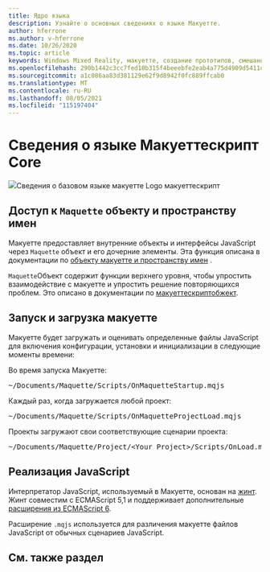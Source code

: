 ```yaml
---
title: Ядро языка
description: Узнайте о основных сведениях о языке Макуетте.
author: hferrone
ms.author: v-hferrone
ms.date: 10/26/2020
ms.topic: article
keywords: Windows Mixed Reality, макуетте, создание прототипов, смешанная реальность, виртуальная реальность, VR, MR, отзыв, центр обратной связи, ошибки
ms.openlocfilehash: 290b1442c3cc7fed10b315f4beeebfe2eab4a775d4909d5411c651362e24d94e
ms.sourcegitcommit: a1c086aa83d381129e62f9d8942f0fc889ffcab0
ms.translationtype: MT
ms.contentlocale: ru-RU
ms.lasthandoff: 08/05/2021
ms.locfileid: "115197404"
---
```

# <a name="maquettescript-core-language-details"></a>Сведения о языке Макуеттескрипт Core

<!-- TODO(Harrison): Need consolidated logo with text -->
![](../images/MaquetteIcon.png)Сведения о базовом языке макуетте Logo макуеттескрипт

## <a name="accessing-maquette-object-and-namespace"></a>Доступ к `Maquette` объекту и пространству имен

<!-- TODO(Stefan): Need high-level summary of this functionality before we send people to an outside docs link. -->
Макуетте предоставляет внутренние объекты и интерфейсы JavaScript через `Maquette` объект и его дочерние элементы. Эта функция описана в документации по [объекту макуетте и пространству имен](https://www.maquette.ms/doc_staging/objects/Maquette.html) . 

<!-- TODO(Stefan): Need high-level summary of this functionality before we send people to an outside docs link. -->
`Maquette`Объект содержит функции верхнего уровня, чтобы упростить взаимодействие с макуетте и упростить решение повторяющихся проблем. Это описано в документации по [макуеттескриптобжект](https://www.maquette.ms/doc_staging/objects/Maquette.MaquetteScriptObject.html).

## <a name="maquette-startup-and-loading"></a>Запуск и загрузка макуетте

<!-- TODO(Stefan): Need context on why this is important for users and how they will take advantage of this in production? -->
Макуетте будет загружать и оценивать определенные файлы JavaScript для включения конфигурации, установки и инициализации в следующие моменты времени:

Во время запуска Макуетте:
<pre>
~/Documents/Maquette/Scripts/OnMaquetteStartup.mqjs
</pre>

Каждый раз, когда загружается любой проект:
<pre>
~/Documents/Maquette/Scripts/OnMaquetteProjectLoad.mqjs
</pre>

Проекты загружают свои соответствующие сценарии проекта:
<pre>
~/Documents/Maquette/Project/&lt;Your Project&gt;/Scripts/OnLoad.mqjs
</pre>

## <a name="javascript-implementation"></a>Реализация JavaScript

<!-- TODO(Stefan): Is there anything else we can tell users about the JS interpreter as applied to Maquette? -->
Интерпретатор JavaScript, используемый в Макуетте, основан на [жинт](https://github.com/sebastienros/jint). Жинт совместим с ECMAScript 5,1 и поддерживает дополнительные [расширения из ECMAScript 6](https://github.com/sebastienros/jint/issues/343). 

Расширение `.mqjs` используется для различения макуетте файлов JavaScript от обычных сценариев JavaScript.

## <a name="see-also"></a>См. также раздел 
<!-- TODO(Stefan): Add any additional JS related links that may help with troubleshooting or issues? -->